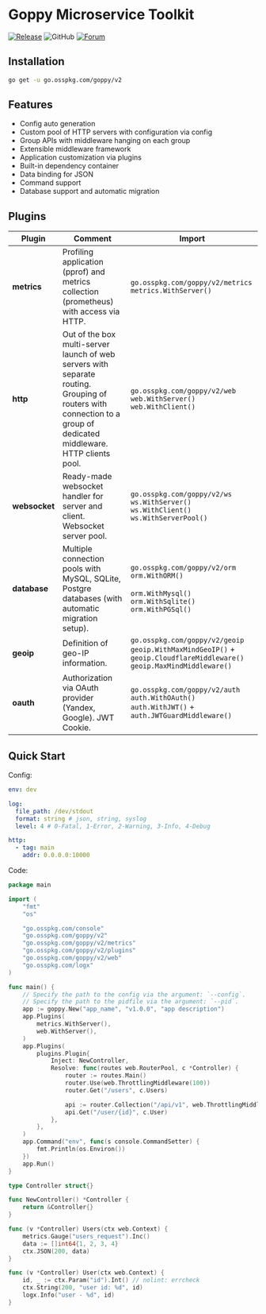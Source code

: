 # Goppy Microservice Toolkit

[![Release](https://img.shields.io/github/release/osspkg/goppy.svg?style=flat-square)](https://github.com/osspkg/goppy/releases/latest)
![GitHub](https://img.shields.io/github/license/osspkg/goppy)
[![Forum](https://img.shields.io/badge/community-forum-red)](https://github.com/osspkg/goppy/discussions)

## Installation

```bash
go get -u go.osspkg.com/goppy/v2
```

## Features

- Config auto generation
- Custom pool of HTTP servers with configuration via config
- Group APIs with middleware hanging on each group
- Extensible middleware framework
- Application customization via plugins
- Built-in dependency container
- Data binding for JSON
- Command support
- Database support and automatic migration

## Plugins

| Plugin        | Comment                                                                                                                                                             | Import                                                                                                                           |
|---------------|---------------------------------------------------------------------------------------------------------------------------------------------------------------------|----------------------------------------------------------------------------------------------------------------------------------|
| **metrics**   | Profiling application (pprof) and metrics collection (prometheus) with access via HTTP.                                                                             | `go.osspkg.com/goppy/v2/metrics`<br/> `metrics.WithServer()`                                                                     |
| **http**      | Out of the box multi-server launch of web servers with separate routing. Grouping of routers with connection to a group of dedicated middleware. HTTP clients pool. | `go.osspkg.com/goppy/v2/web`<br/> `web.WithServer()`<br/> `web.WithClient()`                                                     |
| **websocket** | Ready-made websocket handler for server and client. Websocket server pool.                                                                                          | `go.osspkg.com/goppy/v2/ws`<br/> `ws.WithServer()`<br/> `ws.WithClient()`<br/> `ws.WithServerPool()`                             |
| **database**  | Multiple connection pools with MySQL, SQLite, Postgre databases (with automatic migration setup).                                                                   | `go.osspkg.com/goppy/v2/orm`<br/> `orm.WithORM()` <br/><br/> `orm.WithMysql()`  <br/> `orm.WithSqlite()`<br/> `orm.WithPGSql()`  |
| **geoip**     | Definition of geo-IP information.                                                                                                                                   | `go.osspkg.com/goppy/v2/geoip`<br/> `geoip.WithMaxMindGeoIP()` + `geoip.CloudflareMiddleware()`<br/> `geoip.MaxMindMiddleware()` |
| **oauth**     | Authorization via OAuth provider (Yandex, Google). JWT Cookie.                                                                                                      | `go.osspkg.com/goppy/v2/auth`<br/> `auth.WithOAuth()`<br/> `auth.WithJWT()` + `auth.JWTGuardMiddleware()`                        |

## Quick Start

Config:

```yaml
env: dev

log:
  file_path: /dev/stdout
  format: string # json, string, syslog
  level: 4 # 0-Fatal, 1-Error, 2-Warning, 3-Info, 4-Debug

http:
  - tag: main
    addr: 0.0.0.0:10000
```

Code:

```go
package main

import (
	"fmt"
	"os"

	"go.osspkg.com/console"
	"go.osspkg.com/goppy/v2"
	"go.osspkg.com/goppy/v2/metrics"
	"go.osspkg.com/goppy/v2/plugins"
	"go.osspkg.com/goppy/v2/web"
	"go.osspkg.com/logx"
)

func main() {
	// Specify the path to the config via the argument: `--config`.
	// Specify the path to the pidfile via the argument: `--pid`.
	app := goppy.New("app_name", "v1.0.0", "app description")
	app.Plugins(
		metrics.WithServer(),
		web.WithServer(),
	)
	app.Plugins(
		plugins.Plugin{
			Inject: NewController,
			Resolve: func(routes web.RouterPool, c *Controller) {
				router := routes.Main()
				router.Use(web.ThrottlingMiddleware(100))
				router.Get("/users", c.Users)

				api := router.Collection("/api/v1", web.ThrottlingMiddleware(100))
				api.Get("/user/{id}", c.User)
			},
		},
	)
	app.Command("env", func(s console.CommandSetter) {
		fmt.Println(os.Environ())
	})
	app.Run()
}

type Controller struct{}

func NewController() *Controller {
	return &Controller{}
}

func (v *Controller) Users(ctx web.Context) {
	metrics.Gauge("users_request").Inc()
	data := []int64{1, 2, 3, 4}
	ctx.JSON(200, data)
}

func (v *Controller) User(ctx web.Context) {
	id, _ := ctx.Param("id").Int() // nolint: errcheck
	ctx.String(200, "user id: %d", id)
	logx.Info("user - %d", id)
}

```
